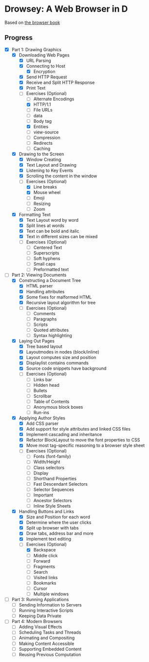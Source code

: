 # Drowsey: A Web Browser in D

Based on [the browser book](https://browser.engineering/)

## Progress

- [x] Part 1: Drawing Graphics
  - [X] Downloading Web Pages
    - [X] URL Parsing
    - [X] Connecting to Host
      - [x] Encryption
    - [X] Send HTTP Request
    - [X] Receive and Split HTTP Response
    - [X] Print Text
    - [ ] Exercises (Optional)
      - [ ] Alternate Encodings
      - [X] HTTP/1.1
      - [ ] File URLs
      - [ ] data
      - [ ] Body tag
      - [X] Entities
      - [ ] view-source
      - [ ] Compression
      - [ ] Redirects
      - [ ] Caching
  - [x] Drawing to the Screen
    - [x] Window Creating
    - [x] Text Layout and Drawing
    - [x] Listening to Key Events
    - [x] Scrolling the content in the window
    - [ ] Exercises (Optional)
      - [x] Line breaks
      - [x] Mouse wheel
      - [ ] Emoji
      - [ ] Resizing
      - [ ] Zoom
  - [x] Formatting Text
    - [x] Text Layout word by word
    - [x] Split lines at words
    - [x] Text can be bold and italic
    - [x] Text in different sizes can be mixed
    - [ ] Exercises (Optional)
      - [ ] Centered Text
      - [ ] Superscripts
      - [ ] Soft hyphens
      - [ ] Small caps
      - [ ] Preformatted text
- [ ] Part 2: Viewing Documents
  - [x] Constructing a Document Tree
    - [x] HTML parser
    - [x] Handling attributes
    - [x] Some fixes for malformed HTML
    - [x] Recursive layout algorithm for tree
    - [ ] Exercises (Optional)
      - [ ] Comments
      - [ ] Paragraphs
      - [ ] Scripts
      - [ ] Quoted attributes
      - [ ] Syntax highlighting
  - [x] Laying Out Pages
    - [x] Tree based layout
    - [x] Layoutmodes in nodes (block/inline)
    - [x] Layout computes size and position
    - [x] Displaylist contains commands
    - [x] Source code snippets have background
    - [ ] Exercises (Optional)
      - [ ] Links bar
      - [ ] Hidden head
      - [ ] Bullets
      - [ ] Scrollbar
      - [ ] Table of Contents
      - [ ] Anonymous block boxes
      - [ ] Run-ins
  - [x] Applying Author Styles
    - [x] Add CSS parser
    - [x] Add support for style attributes and linked CSS files
    - [x] Implement cascading and inheritance
    - [x] Refactor BlockLayout to move the font properties to CSS
    - [x] Move most tag-specific reasoning to a browser style sheet
    - [ ] Exercises (Optional)
      - [ ] Fonts (font-family)
      - [ ] Width/Height
      - [ ] Class selectors
      - [ ] Display
      - [ ] Shorthand Properties
      - [ ] Fast Descendant Selectors
      - [ ] Selector Sequences
      - [ ] Important
      - [ ] Ancestor Selectors
      - [ ] Inline Style Sheets
  - [x] Handling Buttons and Links
    - [x] Size and Position for each word
    - [x] Determine where the user clicks
    - [x] Split up browser with tabs
    - [x] Draw tabs, address bar and more
    - [x] Implement text editing
    - [ ] Exercises (Optional)
      - [x] Backspace
      - [ ] Middle click
      - [ ] Forward
      - [ ] Fragments
      - [ ] Search
      - [ ] Visited links
      - [ ] Bookmarks
      - [ ] Cursor
      - [ ] Multiple windows
- [ ] Part 3: Running Applications
  - [ ] Sending Information to Servers
  - [ ] Running Interactive Scripts
  - [ ] Keeping Data Private
- [ ] Part 4: Modern Browsers
  - [ ] Adding Visual Effects
  - [ ] Scheduling Tasks and Threads
  - [ ] Animating and Compositing
  - [ ] Making Content Accessible
  - [ ] Supporting Embedded Content
  - [ ] Reusing Previous Computation
